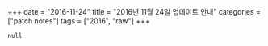+++
date = "2016-11-24"
title = "2016년 11월 24일 업데이트 안내"
categories = ["patch notes"]
tags = ["2016", "raw"]
+++

```
null
```
